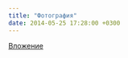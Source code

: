 ```yaml
---
title: "Фотография"
date: 2014-05-25 17:28:00 +0300
---
```



[Вложение](/assets/vk_photos/4/gt0nSwL1M3I.jpg)
